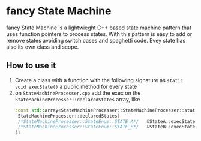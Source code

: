 # fancy State Machine

fancy State Machine is a lightwieght C++ based state machine pattern that uses function pointers to process states.
With this pattern is easy to add or remove states avoiding switch cases and spaghetti code. Evey state has also its own
class and scope.

## How to use it

1. Create a class with a function with the following signature as `static void execState()` a public method for every
   state
2. on `StateMachineProcesser.cpp` add the exec on the `StateMachineProcesser::declaredStates` array, like
   ```c++
   const std::array<StateMachineProcesser::StateMachineProcesser::stateFunc*, NUMBER_STATES>
    StateMachineProcesser::declaredStates{
    /*StateMachineProcesser::StateEnum::STATE_A*/   &StateA::execState,
    /*StateMachineProcesser::StateEnum::STATE_B*/   &StateB::execState
   };
   ```
